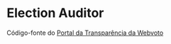 # Election Auditor
Código-fonte do [Portal da Transparência da Webvoto](https://transparencia.webvoto.com.br/)
